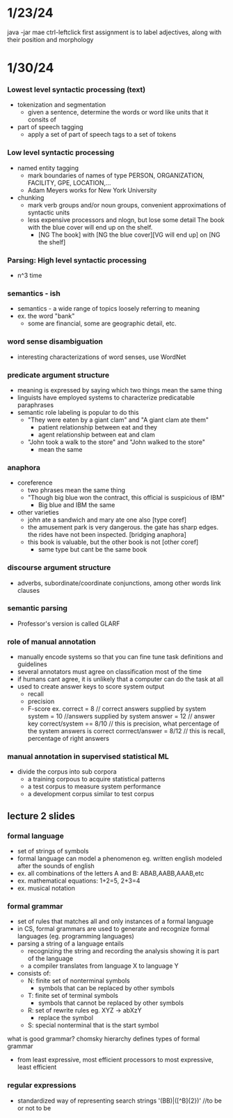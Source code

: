 # 1/23/24
java -jar mae
ctrl-leftclick
first assignment is to label adjectives, along with their position and morphology

# 1/30/24
### Lowest level syntactic processing (text)
- tokenization and segmentation
    - given a sentence, determine the words or word like units that it consits of
- part of speech tagging
    - apply a set of part of speech tags to a set of tokens

### Low level syntactic processing
- named entity tagging
    - mark boundaries of names of type PERSON, ORGANIZATION, FACILITY, GPE, LOCATION,...
    - <ENAMEX TYPE = "PERSON">Adam Meyers </ENAMEX> works for <ENAMEX TYPE="ORGANIZATION">New York University</ENAMEX>
- chunking
    - mark verb groups and/or noun groups, convenient approximations of syntactic units
    - less expensive processors and nlogn, but lose some detail
    The book with the blue cover will end up on the shelf.
        - [NG The book] with [NG the blue cover][VG will end up] on [NG the shelf]

### Parsing: High level syntactic processing
- n^3 time

### semantics - ish
- semantics - a wide range of topics loosely referring to meaning
- ex. the word "bank"
    - some are financial, some are geographic detail, etc.

### word sense disambiguation
- interesting characterizations of word senses, use WordNet

### predicate argument structure
- meaning is expressed by saying which two things mean the same thing
- linguists have employed systems to characterize predicatable paraphrases
- semantic role labeling is popular to do this
    - "They were eaten by a giant clam" and "A giant clam ate them"
        - patient relationship between eat and they
        - agent relationship between eat and clam
    - "John took a walk to the store" and "John walked to the store"
        - mean the same
### anaphora
- coreference
    - two phrases mean the same thing
    - "Though big blue won the contract, this official is suspicious of IBM"
        - Big blue and IBM the same
- other varieties
    - john ate a sandwich and mary ate one also [type coref]
    - the amusement park is very dangerous. the gate has sharp edges. the rides have not been inspected. [bridging anaphora]
    - this book is valuable, but the other book is not [other coref]
        - same type but cant be the same book

### discourse argument structure
- adverbs, subordinate/coordinate conjunctions, among other words link clauses

### semantic parsing
- Professor's version is called GLARF

### role of manual annotation
- manually encode systems so that you can fine tune task definitions and guidelines
- several annotators must agree on classification most of the time
- if humans cant agree, it is unlikely that a computer can do the task at all
- used to create answer keys to score system output
    - recall
    - precision
    - F-score
ex.
correct = 8 // correct answers supplied by system
system = 10 //answers supplied by system
answer = 12 // answer key
correct/system == 8/10 // this is precision, what percentage of the system answers is correct
corrrect/answer = 8/12 // this is recall, percentage of right answers

### manual annotation in supervised statistical ML
- divide the corpus into sub corpora
    - a training corpous to acquire statistical patterns
    - a test corpus to measure system performance
    - a development corpus similar to test corpus

## lecture 2 slides
### formal language
- set of strings of symbols
- formal language can model a phenomenon eg. written english modeled after the sounds of english
- ex. all combinations of the letters A and B: ABAB,AABB,AAAB,etc
- ex. mathematical equations: 1+2=5, 2+3=4
- ex. musical notation

### formal grammar
- set of rules that matches all and only instances of a formal language
- in CS, formal grammars are used to generate and recognize formal languages (eg. programming languages)
- parsing a string of a language entails
    - recognizing the string and recording the analysis showing it is part of the language
    - a compiler translates from language X to language Y
- consists of:
    - N: finite set of nonterminal symbols
        - symbols that can be replaced by other symbols
    - T: finite set of terminal symbols
        - symbols that cannot be replaced by other symbols
    - R: set of rewrite rules eg. XYZ -> abXzY
        - replace the symbol
    - S: special nonterminal that is the start symbol

what is good grammar? chomsky hierarchy defines types of formal grammar
- from least expressive, most efficient processors to most expressive, least efficient

### regular expressions
- standardized way of representing search strings
'(BB)|([^B]{2})' //to be or not to be
